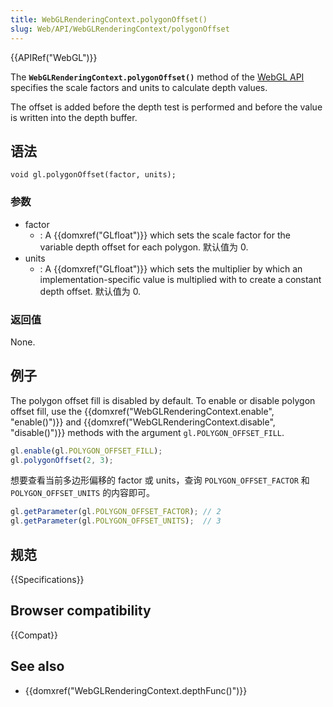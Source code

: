 ```yaml
---
title: WebGLRenderingContext.polygonOffset()
slug: Web/API/WebGLRenderingContext/polygonOffset
---
```


{{APIRef("WebGL")}}

The **`WebGLRenderingContext.polygonOffset()`** method of the [WebGL API](/zh-CN/docs/Web/API/WebGL_API) specifies the scale factors and units to calculate depth values.

The offset is added before the depth test is performed and before the value is written into the depth buffer.

## 语法

```plain
void gl.polygonOffset(factor, units);
```

### 参数

- factor
  - : A {{domxref("GLfloat")}} which sets the scale factor for the variable depth offset for each polygon. 默认值为 0.
- units
  - : A {{domxref("GLfloat")}} which sets the multiplier by which an implementation-specific value is multiplied with to create a constant depth offset. 默认值为 0.

### 返回值

None.

## 例子

The polygon offset fill is disabled by default. To enable or disable polygon offset fill, use the {{domxref("WebGLRenderingContext.enable", "enable()")}} and {{domxref("WebGLRenderingContext.disable", "disable()")}} methods with the argument `gl.POLYGON_OFFSET_FILL`.

```js
gl.enable(gl.POLYGON_OFFSET_FILL);
gl.polygonOffset(2, 3);
```

想要查看当前多边形偏移的 factor 或 units，查询 `POLYGON_OFFSET_FACTOR` 和`POLYGON_OFFSET_UNITS` 的内容即可。

```js
gl.getParameter(gl.POLYGON_OFFSET_FACTOR); // 2
gl.getParameter(gl.POLYGON_OFFSET_UNITS);  // 3
```

## 规范

{{Specifications}}

## Browser compatibility

{{Compat}}

## See also

- {{domxref("WebGLRenderingContext.depthFunc()")}}
